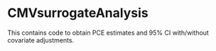 # CMVsurrogateAnalysis
This contains code to obtain PCE estimates and 95% CI with/without covariate adjustments. 

